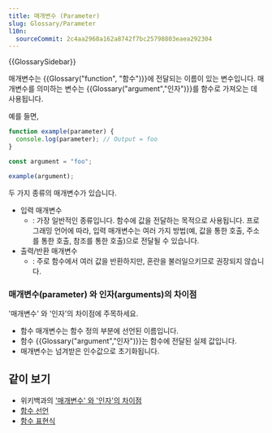 ```yaml
---
title: 매개변수 (Parameter)
slug: Glossary/Parameter
l10n:
  sourceCommit: 2c4aa2968a162a8742f7bc25798803eaea292304
---
```


{{GlossarySidebar}}

매개변수는 {{Glossary("function", "함수")}}에 전달되는 이름이 있는 변수입니다. 매개변수를 의미하는 변수는 {{Glossary("argument","인자")}}를 함수로 가져오는 데 사용됩니다.

예를 들면,

```js
function example(parameter) {
  console.log(parameter); // Output = foo
}

const argument = "foo";

example(argument);
```

두 가지 종류의 매개변수가 있습니다.

- 입력 매개변수
  - : 가장 일반적인 종류입니다. 함수에 값을 전달하는 목적으로 사용됩니다. 프로그래밍 언어에 따라, 입력 매개변수는 여러 가지 방법(예, 값을 통한 호출, 주소를 통한 호출, 참조를 통한 호출)으로 전달될 수 있습니다.
- 출력/반환 매개변수
  - : 주로 함수에서 여러 값을 반환하지만, 혼란을 불러일으키므로 권장되지 않습니다.

### 매개변수(parameter) 와 인자(arguments)의 차이점

'매개변수' 와 '인자'의 차이점에 주목하세요.

- 함수 매개변수는 함수 정의 부분에 선언된 이름입니다.
- 함수 {{Glossary("argument","인자")}}는 함수에 전달된 실제 값입니다.
- 매개변수는 넘겨받은 인수값으로 초기화됩니다.

## 같이 보기

- 위키백과의 ['매개변수' 와 '인자'의 차이점](https://en.wikipedia.org/wiki/Parameter_%28computer_programming%29#Parameters_and_arguments)
- [함수 선언](/ko/docs/Web/JavaScript/Reference/Statements/function)
- [함수 표현식](/ko/docs/Web/JavaScript/Reference/Operators/function)
